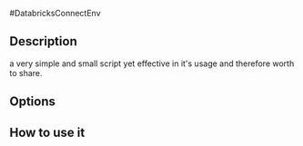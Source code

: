 #DatabricksConnectEnv
## Description
a very simple and small script yet effective in it's usage and therefore worth to share. 

## Options

## How to use it